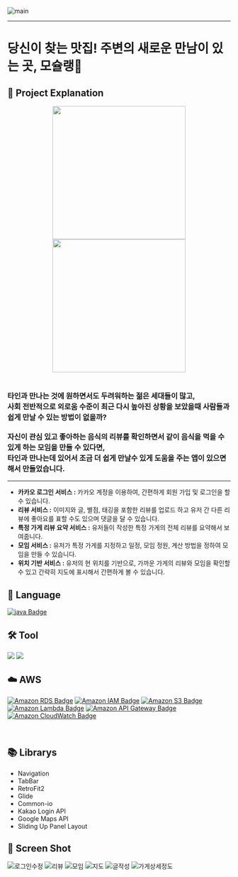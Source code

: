 ![main](https://github.com/moschelin-app/client_mochelin_android/assets/124220561/ba1cdca6-b93e-4d61-bdaa-f56bea3d32c0)


---
# 당신이 찾는 맛집! 주변의 새로운 만남이 있는 곳, 모슐랭🍴

## 📌 Project Explanation
<div align="center">
   <img src="https://github.com/moschelin-app/client_mochelin_android/assets/108748094/99a28583-68cf-4bc1-9b01-49b79ac3143a" width=300 hight=300/>
   <img src="https://github.com/moschelin-app/client_mochelin_android/assets/108748094/75635ab2-086e-4c42-955b-fae1cb8d8056" width=300 hight=300/>
<br><br>

</div>
<div>
<h3> 
타인과 만나는 것에 원하면서도 두려워하는 젊은 세대들이 많고,<br> 
사회 전반적으로 외로움 수준이 최근 다시 높아진 상황을 보았을때 사람들과 쉽게 만날 수 있는 방법이 없을까?<br>
<br>
자신이 관심 있고 좋아하는 음식의 리뷰를 확인하면서 같이 음식을 먹을 수 있게 하는 모임을 만들 수 있다면, 
<br>타인과 만나는데 있어서 조금 더 쉽게 만날수 있게 도움을 주는 앱이 있으면 해서 만들었습니다.
</h3>
   </div>


---
- **카카오 로그인 서비스 :** 카카오 계정을 이용하여, 간편하게 회원 가입 및 로그인을 할 수 있습니다.
- **리뷰 서비스 :** 이미지와 글, 별점, 태깅을 포함한 리뷰를 업로드 하고 유저 간 다른 리뷰에 좋아요를 표할 수도 있으며 댓글을 달 수 있습니다. 
- **특정 가게 리뷰 요약 서비스 :** 유저들이 작성한 특정 가게의 전체 리뷰를 요약해서 보여줍니다.
- **모임 서비스 :** 유저가 특정 가게를 지정하고 일정, 모임 정원, 계산 방법을 정하여 모임을 만들 수 있습니다.
- **위치 기반 서비스 :** 유저의 현 위치를 기반으로, 가까운 가게의 리뷰와 모임을 확인할 수 있고 간략히 지도에 표시해서 간편하게 볼 수 있습니다.


## 💬 Language <br/>
[![java Badge](https://img.shields.io/badge/-java-orange?style=flat)](https://www.oracle.com/java/technologies/downloads/)
<br/>

## 🛠️ Tool<br/>
<img src="https://img.shields.io/badge/Android-3DDC84?style=flat-square&logo=android&logoColor=white"/> <img src="https://img.shields.io/badge/Android%20Studio-3DDC84?style=flat&logo=Android%20Studio&logoColor=white"/>
<br/>

## ☁️ AWS<br/>
[![Amazon RDS Badge](https://img.shields.io/badge/AWS%20RDS-4479A1?style=flat&logo=Amazon%20RDS&logoColor=white)](https://aws.amazon.com/ko/rds/)
[![Amazon IAM Badge](https://img.shields.io/badge/AWS%20IAM-red?style=flat&logo=Amazon%20IAM&logoColor=white)](https://aws.amazon.com/ko/rds/)
[![Amazon S3 Badge](https://img.shields.io/badge/AWS%20S3-569A31?style=flat&logo=Amazon%20S3&logoColor=white)](https://aws.amazon.com/ko/s3/)
[![Amazon Lambda Badge](https://img.shields.io/badge/AWS%20Lambda-FF9900?style=flat&logo=AWS%20Lambda&logoColor=white)](https://aws.amazon.com/ko/lambda/)
[![Amazon API Gateway Badge](https://img.shields.io/badge/AWS%20API%20Gateway-blue?style=flat&logo=AWS%20API%20Gateway&logoColor=white)](https://aws.amazon.com/ko/api-gateway/)
[![Amazon CloudWatch Badge](https://img.shields.io/badge/AWS%20CloudWatch-FF4F8B?style=flat&logo=AWS%20CloudWatch&logoColor=white)](https://aws.amazon.com/ko/cloudwatch/)

<br/>

## 📚 Librarys
- Navigation
- TabBar
- RetroFit2
- Glide
- Common-io
- Kakao Login API
- Google Maps API
- Sliding Up Panel Layout


## 📸 Screen Shot
<p align="center">

![로그인수정](https://github.com/moschelin-app/client_mochelin_android/assets/124220561/6089fb2a-fc22-4fcd-a8ae-586e610819d9)
![리뷰](https://github.com/moschelin-app/client_mochelin_android/assets/124220561/c9dbcc9f-fc0d-41f6-98ed-f4fb00f6da7c)
![모임](https://github.com/moschelin-app/client_mochelin_android/assets/124220561/6a710e6f-c832-419e-95b1-69a9e9d7cfce)
![지도](https://github.com/moschelin-app/client_mochelin_android/assets/124220561/ef2608c2-6473-4d0d-8f5e-e3583c23f84e)
![글작성](https://github.com/moschelin-app/client_mochelin_android/assets/124220561/d5973831-459d-4c0d-967d-7637c3200437)
![가게상세정도](https://github.com/moschelin-app/client_mochelin_android/assets/124220561/0c4755e2-b758-487e-ab71-1fd992bf2692)
</p>
<br>

